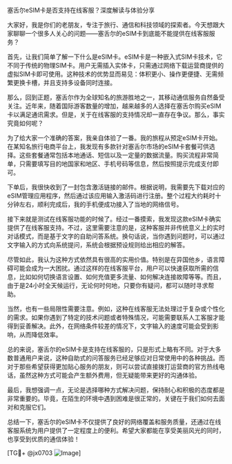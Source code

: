 塞舌尔eSIM卡是否支持在线客服？深度解读与体验分享

大家好，我是你们的老朋友，专注于旅行、通信和科技领域的探索者。今天想跟大家聊聊一个很多人关心的问题——塞舌尔的eSIM卡到底能不能提供在线客服服务？

首先，让我们简单了解一下什么是eSIM卡。eSIM卡是一种嵌入式SIM卡技术，它不同于传统的物理SIM卡。用户无需插入实体卡，只需通过网络下载运营商提供的虚拟SIM卡即可使用。这种技术的优势显而易见：体积更小、操作更便捷、无需频繁更换卡槽，并且支持多设备同时连接。

那么，回到正题，塞舌尔作为全球知名的旅游胜地之一，其移动通信服务自然备受关注。近年来，随着国际游客数量的增加，越来越多的人选择在塞舌尔购买eSIM卡以满足通讯需求。但是，关于在线客服的支持情况却一直存在争议。那么，事实究竟如何呢？

为了给大家一个准确的答案，我亲自体验了一番。我的旅程从预定eSIM卡开始。在某知名旅行电商平台上，我发现有多款针对塞舌尔市场的eSIM卡套餐可供选择。这些套餐通常包括本地通话、短信以及一定量的数据流量。购买流程非常简单，只需要填写目的地国家和地区、手机号码等信息，然后按照提示完成支付即可。

下单后，我很快收到了一封包含激活链接的邮件。根据说明，我需要先下载对应的eSIM管理应用程序，然后通过该应用输入激活码进行注册。整个过程大约耗时十分钟左右，顺利完成后，我的手机便成功接入了当地的网络信号。

接下来就是测试在线客服功能的时候了。经过一番摸索，我发现这款eSIM卡确实提供了在线客服支持。不过，这里需要注意的是，这种客服并非传统意义上的实时对话模式，而是基于文字的自助问答系统。换句话说，当你遇到问题时，可以通过文字输入的方式向系统提问，系统会根据预设规则给出相应的解答。

尽管如此，我认为这种方式依然具有很高的实用价值。特别是在异国他乡，语言障碍可能会成为一大困扰。通过这样的在线客服平台，用户可以快速获取所需的信息，比如如何切换语言设置、如何充值更多流量、如何解决连接故障等等。而且，由于是24小时全天候运行，无论何时何地，只要你有疑问，都可以随时寻求帮助。

当然，也有一些局限性需要注意。例如，这种在线客服无法处理过于复杂或个性化的需求。如果你遇到了特定的技术问题或者特殊情况，可能需要联系人工客服才能得到妥善解决。此外，在网络条件较差的情况下，文字输入的速度可能会受到影响，从而降低效率。

总的来说，塞舌尔的eSIM卡是支持在线客服的，只是形式上略有不同。对于大多数普通用户来说，这种自助式的问答服务已经足够应对日常使用中的各种挑战。而对于那些希望获得更加贴心服务的朋友，则可以尝试直接拨打运营商的官方热线电话，虽然这种方式可能会产生额外费用，但无疑能带来更好的沟通体验。

最后，我想强调一点，无论是选择哪种方式解决问题，保持耐心和积极的态度都是非常重要的。毕竟，在陌生的环境中遇到困难是很正常的，关键在于我们如何去面对和克服它们。

总结一下，塞舌尔的eSIM卡不仅提供了良好的网络覆盖和服务质量，还通过在线客服系统为用户提供了一定程度上的便利。希望大家都能在享受美丽风光的同时，也享受到优质的通信体验！

[TG💪+ @jx0703 ![Image](https://github.com/user-attachments/assets/dbca1d08-cadb-493c-b0ec-ad6f7a83f270)]